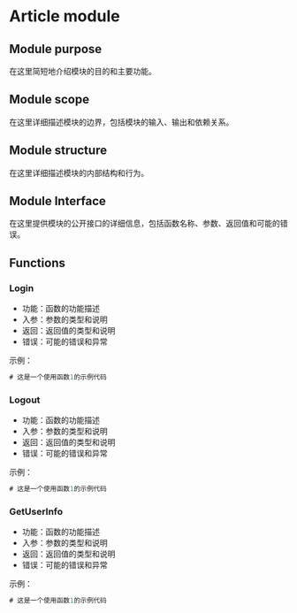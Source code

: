 # Article module

## Module purpose

在这里简短地介绍模块的目的和主要功能。

## Module scope

在这里详细描述模块的边界，包括模块的输入、输出和依赖关系。

## Module structure

在这里详细描述模块的内部结构和行为。

## Module Interface

在这里提供模块的公开接口的详细信息，包括函数名称、参数、返回值和可能的错误。

## Functions

### Login

- 功能：函数的功能描述
- 入参：参数的类型和说明
- 返回：返回值的类型和说明
- 错误：可能的错误和异常

示例：

```go
# 这是一个使用函数1的示例代码
```

### Logout

- 功能：函数的功能描述
- 入参：参数的类型和说明
- 返回：返回值的类型和说明
- 错误：可能的错误和异常

示例：

```go
# 这是一个使用函数1的示例代码
```

### GetUserInfo

- 功能：函数的功能描述
- 入参：参数的类型和说明
- 返回：返回值的类型和说明
- 错误：可能的错误和异常

示例：

```go
# 这是一个使用函数1的示例代码
```